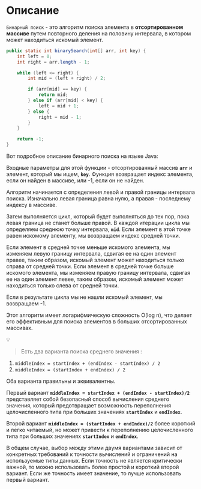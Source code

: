 # Описание

`Бинарный поиск` - это алгоритм поиска элемента в **отсортированном массиве** путем повторного деления на половину интервала, в котором может находиться искомый элемент.

```java
public static int binarySearch(int[] arr, int key) {
    int left = 0;
    int right = arr.length - 1;

    while (left <= right) {
        int mid = (left + right) / 2;

        if (arr[mid] == key) {
            return mid;
        } else if (arr[mid] < key) {
            left = mid + 1;
        } else {
            right = mid - 1;
        }
    }

    return -1;
}
```

Вот подробное описание бинарного поиска на языке Java:

Входные параметры для этой функции - отсортированный массив **`arr`** и элемент, который мы ищем, **`key`**. Функция возвращает индекс элемента, если он найден в массиве, или -1, если он не найден.

Алгоритм начинается с определения левой и правой границы интервала поиска. Изначально левая граница равна нулю, а правая - последнему индексу в массиве.

Затем выполняется цикл, который будет выполняться до тех пор, пока левая граница не станет больше правой. В каждой итерации цикла мы определяем среднюю точку интервала, **`mid`**. Если элемент в этой точке равен искомому элементу, мы возвращаем индекс средней точки.

Если элемент в средней точке меньше искомого элемента, мы изменяем левую границу интервала, сдвигая ее на один элемент правее, таким образом, искомый элемент может находиться только справа от средней точки. Если элемент в средней точке больше искомого элемента, мы изменяем правую границу интервала, сдвигая ее на один элемент левее, таким образом, искомый элемент может находиться только слева от средней точки.

Если в результате цикла мы не нашли искомый элемент, мы возвращаем -1.

Этот алгоритм имеет логарифмическую сложность O(log n), что делает его эффективным для поиска элементов в больших отсортированных массивах.


<aside>
💡

> Есть два варианта поиска среднего значения :
>
1.   `middleIndex = startIndex + (endIndex - startIndex) / 2`
2.  `middleIndex = (startIndex + endIndex) / 2`
</aside>

Оба варианта правильны и эквивалентны.

Первый вариант **`middleIndex = startIndex + (endIndex - startIndex)/2`** представляет собой безопасный способ вычисления среднего значения, который предотвращает возможность переполнения целочисленного типа при больших значениях **`startIndex`** и **`endIndex`**.

Второй вариант **`middleIndex = (startIndex + endIndex)/2`** более короткий и легко читаемый, но может привести к переполнению целочисленного типа при больших значениях **`startIndex`** и **`endIndex`**.

В общем случае, выбор между этими двумя вариантами зависит от конкретных требований к точности вычислений и ограничений на используемые типы данных. Если точность не является критически важной, то можно использовать более простой и короткий второй вариант. Если же точность имеет значение, то лучше использовать первый вариант.